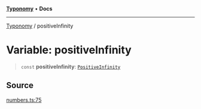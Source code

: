 [**Typonomy**](../README.md) • **Docs**

***

[Typonomy](../globals.md) / positiveInfinity

# Variable: positiveInfinity

> `const` **positiveInfinity**: [`PositiveInfinity`](../type-aliases/PositiveInfinity.md)

## Source

[numbers.ts:75](https://github.com/softcraft-development/typonomy/blob/cee340f062935faae6d8d20bbf994df4a652481c/src/numbers.ts#L75)
